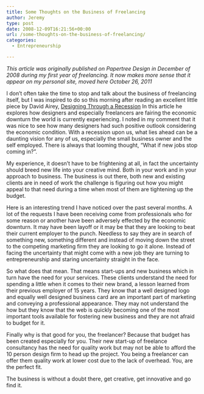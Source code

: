 ```yaml
---
title: Some Thoughts on the Business of Freelancing
author: Jeremy
type: post
date: 2008-12-09T16:21:56+00:00
url: /some-thoughts-on-the-business-of-freelancing/
categories:
  - Entrepreneurship

---
```

_This article was originally published on Papertree Design in December of 2008 during my first year of freelancing. It now makes more sense that it appear on my personal site, moved here October 26, 2011_

I don&#8217;t often take the time to stop and talk about the business of freelancing itself, but I was inspired to do so this morning after reading an excellent little piece by David Airey, [Designing Through a Recession][1] In this article he explores how designers and especially freelancers are fairing the economic downturn the world is currently experiencing. I noted in my comment that it was nice to see how many designers had such positive outlook considering the economic condition. With a recession upon us, what lies ahead can be a daunting vision for any of us, especially the small business owner and the self employed. There is always that looming thought, &#8220;What if new jobs stop coming in?&#8221;.

My experience, it doesn&#8217;t have to be frightening at all, in fact the uncertainty should breed new life into your creative mind. Both in your work and in your approach to business. The business is out there, both new and existing clients are in need of work the challenge is figuring out how you might appeal to that need during a time when most of them are tightening up the budget.

Here is an interesting trend I have noticed over the past several months. A lot of the requests I have been receiving come from professionals who for some reason or another have been adversely effected by the economic downturn. It may have been layoff or it may be that they are looking to beat their current employer to the punch. Needless to say they are in search of something new, something different and instead of moving down the street to the competing marketing firm they are looking to go it alone. Instead of facing the uncertainty that might come with a new job they are turning to entrepreneurship and staring uncertainty straight in the face.

So what does that mean. That means start-ups and new business which in turn have the need for your services. These clients understand the need for spending a little when it comes to their new brand, a lesson learned from their previous employer of 15 years. They know that a well designed logo and equally well designed business card are an important part of marketing and conveying a professional appearance. They may not understand the how but they know that the web is quickly becoming one of the most important tools available for fostering new business and they are not afraid to budget for it.

Finally why is that good for you, the freelancer? Because that budget has been created especially for you. Their new start-up of freelance consultancy has the need for quality work but may not be able to afford the 10 person design firm to head up the project. You being a freelancer can offer them quality work at lower cost due to the lack of overhead. You, are the perfect fit.

The business is without a doubt there, get creative, get innovative and go find it.

 [1]: http://www.davidairey.com/designing-through-a-recession/